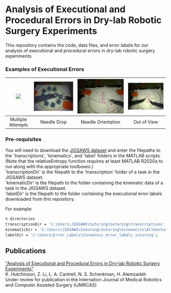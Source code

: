 # Analysis of Executional and Procedural Errors in Dry-lab Robotic Surgery Experiments

This repository contains the code, data files, and error labels for our analysis of executional and procedural errors in dry-lab robotic surgery experiments.

### Examples of Executional Errors
|<img src="https://github.com/UVA-DSA/ExecProc_Error_Analysis/blob/main/Executional_Error_Example_Clips/multipleattempts_S_G3_D001_1150_1561.gif" width="500px"> | <img src="https://github.com/UVA-DSA/ExecProc_Error_Analysis/blob/main/Executional_Error_Example_Clips/needledrop_NP_G1_D001_428_606.gif" width="500px"> | <img src="https://github.com/UVA-DSA/ExecProc_Error_Analysis/blob/main/Executional_Error_Example_Clips/needleorientation_S_G4_G005_611_726.gif" width="500px"> | <img src="https://github.com/UVA-DSA/ExecProc_Error_Analysis/blob/main/Executional_Error_Example_Clips/outofview_S_G6_I004_1866_2027.gif" width="500px"> |
|:--:|:--:|:--:|:--:|
| Multiple Attempts | Needle Drop | Needle Orientation | Out of View |


### Pre-requisites
You will need to download the [JIGSAWS dataset](https://cirl.lcsr.jhu.edu/research/hmm/datasets/jigsaws_release/) and enter the filepaths to the 'transcriptions', 'kinematics', and 'label' folders in the MATLAB scripts. (Note that the relativeEntropy function requires at least MATLAB R2020a to run along with the appropriate toolboxes.) </br>
'transcriptionDir' is the filepath to the 'transcription' folder of a task in the JIGSAWS dataset. </br>
'kinematicDir' is the filepath to the folder containing the kinematic data of a task in the JIGSAWS dataset. </br>
'labelDir' is the filepath to the folder containing the executional error labels downloaded from this repository. </br>

For example: 
```sh
% directories
transcriptionDir = 'C:\Users\JIGSAWS\Suturing\Suturing\transcriptions';
kinematicDir = 'C:\Users\JIGSAWS\Suturing\Suturing\kinematics\AllGestures';
labelDir = 'C:\Users\Error_Labels\Consensus_error_labels_suturing';
```

## Publications
["Analysis of Executional and Procedural Errors in Dry-lab Robotic Surgery Experiments"](https://arxiv.org/abs/2106.11962) </br> 
K. Hutchinson, Z. Li, L. A. Cantrell, N. S. Schenkman, H. Alemzadeh </br>
Under review for publication in the Internation Journal of Medical Robotics and Computer Assisted Surgery (IJMRCAS)
